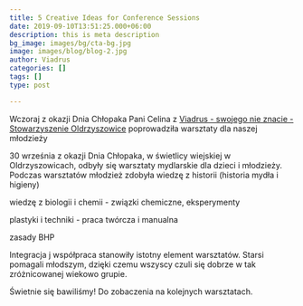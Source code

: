 ```yaml
---
title: 5 Creative Ideas for Conference Sessions
date: 2019-09-10T13:51:25.000+06:00
description: this is meta description
bg_image: images/bg/cta-bg.jpg
image: images/blog/blog-2.jpg
author: Viadrus
categories: []
tags: []
type: post

---
```

Wczoraj z okazji Dnia Chłopaka Pani Celina z [Viadrus - swojego nie znacie - Stowarzyszenie Oldrzyszowice](https://www.facebook.com/viadrusoldrzyszowice/?__cft__\[0\]=AZVcDHQrpkAF5IrzQSl1tXOkIMWPfXNPT9I7hPy7zQLcc48KtsGS5mMzzYtrKJihjSe79zw5a0f1WApp0WIrrIWll7jHJOwZtCXK1Vfu23LCgcTOJ5DYppMhqVvUSvgMvI9WVdKMmFnJc7qprxxdC24hopXfV3DFKeXDZesgDVMo6L0NC7euYzC2UB9DXhUBFeVi1l-aZvKNsGHx9TKTEG_IM8V-CM4h5whpgR3nKDZyZ5YFy3RGTIlfDFpjOi61eac&__tn__=kK-y-R) poprowadziła warsztaty dla naszej młodzieży

30 września z okazji Dnia Chłopaka, w świetlicy wiejskiej w Oldrzyszowicach, odbyły się warsztaty mydlarskie dla dzieci i młodzieży. Podczas warsztatów młodzież zdobyła wiedzę z historii (historia mydła i higieny)

wiedzę z biologii i chemii - związki chemiczne, eksperymenty

plastyki i techniki - praca twórcza i manualna

zasady BHP

Integracja j współpraca stanowiły istotny element warsztatów. Starsi pomagali młodszym, dzięki czemu wszyscy czuli się dobrze w tak zróżnicowanej wiekowo grupie.

Świetnie się bawiliśmy! Do zobaczenia na kolejnych warsztatach.
